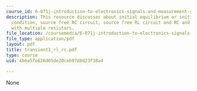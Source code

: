 ```yaml
---
course_id: 6-071j-introduction-to-electronics-signals-and-measurement-spring-2006
description: This resource discusses about initial equilibrium or initial steady state
  condition, source free RC circuit, source free RL circuit and RC and RL circuits
  with multiple resistors.
file_location: /coursemedia/6-071j-introduction-to-electronics-signals-and-measurement-spring-2006/4b6a5fe626d65de20ceb97d8d23f38a4_transient1_rl_rc.pdf
file_type: application/pdf
layout: pdf
title: transient1_rl_rc.pdf
type: course
uid: 4b6a5fe626d65de20ceb97d8d23f38a4

---
```

None